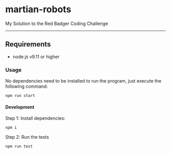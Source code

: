 # martian-robots #

My Solution to the Red Badger Coding Challenge

***

## Requirements ##

- node.js v9.11 or higher

### Usage ###

No dependencies need to be installed to run the program, just execute the following command:

```npm run start```

#### Development ####

Step 1: Install dependencies:

```npm i```

Step 2: Run the tests

```npm run test```
